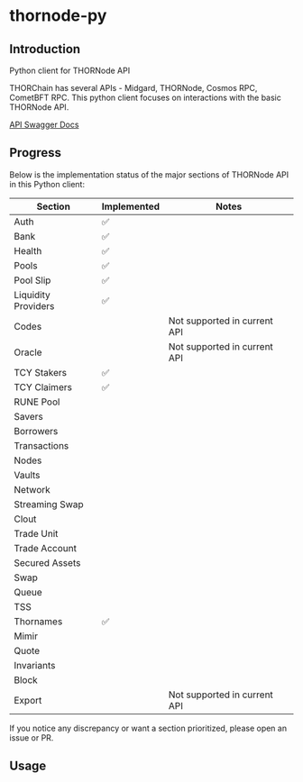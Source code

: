 # thornode-py

## Introduction
Python client for THORNode API

THORChain has several APIs - Midgard, THORNode, Cosmos RPC, CometBFT RPC. This python client focuses on interactions with the basic THORNode API.

[API Swagger Docs](https://thornode.ninerealms.com/thorchain/doc)

## Progress

Below is the implementation status of the major sections of THORNode API in this Python client:

| Section             | Implemented | Notes                         |
|---------------------|-------------|-------------------------------|
| Auth                | ✅           |                               |
| Bank                | ✅           |                               |
| Health              | ✅           |                               |
| Pools               | ✅           |                               |
| Pool Slip           | ✅           |                               |
| Liquidity Providers | ✅          |                               |
| Codes               |             | Not supported in current API  |
| Oracle              |             | Not supported in current API  |
| TCY Stakers         | ✅          |                               |
| TCY Claimers        | ✅          |                               |
| RUNE Pool           |             |                               |
| Savers              |             |                               |
| Borrowers           |             |                               |
| Transactions        |             |                               |
| Nodes               |             |                               |
| Vaults              |             |                               |
| Network             |             |                               |
| Streaming Swap      |             |                               |
| Clout               |             |                               |
| Trade Unit          |             |                               |
| Trade Account       |             |                               |
| Secured Assets      |             |                               |
| Swap                |             |                               |
| Queue               |             |                               |
| TSS                 |             |                               |
| Thornames           | ✅           |                               |
| Mimir               |             |                               |
| Quote               |             |                               |
| Invariants          |             |                               |
| Block               |             |                               |
| Export              |             | Not supported in current API  |

If you notice any discrepancy or want a section prioritized, please open an issue or PR.

## Usage